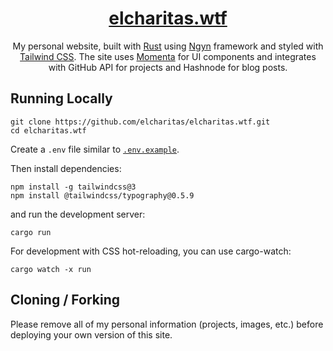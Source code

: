 <div align="center">
    <a href="https://elcharitas.wtf"><h1 align="center">elcharitas.wtf</h1></a>
    
My personal website, built with [Rust](https://www.rust-lang.org/) using [Ngyn](https://github.com/ngyn-rs/ngyn) framework and styled with [Tailwind CSS](https://tailwindcss.com/). The site uses [Momenta](https://github.com/elcharitas/momenta) for UI components and integrates with GitHub API for projects and Hashnode for blog posts.

</div>

## Running Locally

```sh-session
git clone https://github.com/elcharitas/elcharitas.wtf.git
cd elcharitas.wtf
```

Create a `.env` file similar to [`.env.example`](https://github.com/elcharitas/elcharitas.wtf/blob/main/.env.example).

Then install dependencies:

```sh-session
npm install -g tailwindcss@3
npm install @tailwindcss/typography@0.5.9
```

and run the development server:

```sh-session
cargo run
```

For development with CSS hot-reloading, you can use cargo-watch:

```sh-session
cargo watch -x run
```

## Cloning / Forking

Please remove all of my personal information (projects, images, etc.) before deploying your own version of this site.
